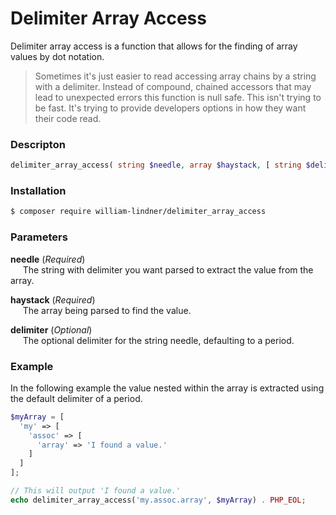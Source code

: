 # Delimiter Array Access

Delimiter array access is a function that allows for the finding of array values by dot notation.

> Sometimes it's just easier to read accessing array chains by a string with a delimiter.
> Instead of compound, chained accessors that may lead to unexpected errors this
> function is null safe. This isn't trying to be fast. It's trying to provide
> developers options in how they want their code read.

### Descripton

```php
delimiter_array_access( string $needle, array $haystack, [ string $delimiter = '.' ] ) : mixed
```

### Installation

```bash
$ composer require william-lindner/delimiter_array_access
```

### Parameters

**needle** (_Required_)  
&nbsp;&nbsp;&nbsp;&nbsp;&nbsp;The string with delimiter you want parsed to extract the value from the array.

**haystack** (_Required_)  
&nbsp;&nbsp;&nbsp;&nbsp;&nbsp;The array being parsed to find the value.

**delimiter** (_Optional_)  
&nbsp;&nbsp;&nbsp;&nbsp;&nbsp;The optional delimiter for the string needle, defaulting to a period.

### Example

In the following example the value nested within the array is extracted using the default delimiter of a period.

```php
$myArray = [
  'my' => [
    'assoc' => [
      'array' => 'I found a value.'
    ]
  ]
];

// This will output 'I found a value.'
echo delimiter_array_access('my.assoc.array', $myArray) . PHP_EOL;
```
